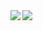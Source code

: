 <a href="https://github.com/llabbasmkhll/">
  <img align="left" src="https://github-readme-stats.vercel.app/api?username=llabbasmkhll&show_icons=true&hide=stars&icon_color=0366d6&line_height=30&include_all_commits" />
</a>
<a href="https://github.com/llabbasmkhll/">
  <img align="left" src="https://github-readme-stats.vercel.app/api/top-langs/?username=llabbasmkhll" />
</a>
